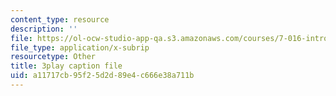 ```yaml
---
content_type: resource
description: ''
file: https://ol-ocw-studio-app-qa.s3.amazonaws.com/courses/7-016-introductory-biology-fall-2018/a11717cb95f25d2d89e4c666e38a711b_KlVHqq38KJU.vtt
file_type: application/x-subrip
resourcetype: Other
title: 3play caption file
uid: a11717cb-95f2-5d2d-89e4-c666e38a711b
---
```

